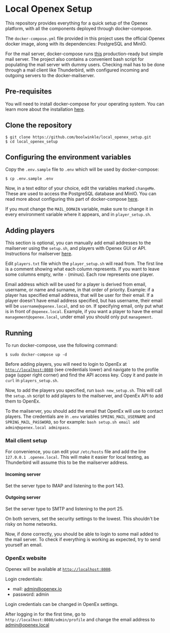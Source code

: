 # Local Openex Setup
This repository provides everything for a quick setup of the Openex platform,
with all the components deployed through docker-compose.

The ```docker-compose.yml``` file provided in this project uses the official Openex 
docker image, along with its dependencies: PostgreSQL and MinIO.

For the mail server, docker-compose runs 
[this](https://github.com/docker-mailserver/docker-mailserver)
production-ready but simple mail server. The project also contains a convenient
bash script for populating the mail server with dummy users. Checking mail has to
be done through a mail client like Thunderbird, with configured incoming and outgoing servers to the docker-mailserver.

## Pre-requisites
You will need to install docker-compose for your operating system.
You can learn more about the installation 
[here](https://docs.docker.com/compose/install).

## Clone the repository
```
$ git clone https://github.com/boolwinkle/local_openex_setup.git
$ cd local_openex_setup
```

## Configuring the environment variables
Copy the ```.env.sample``` file to ```.env``` which will be used by docker-compose:
```
$ cp .env.sample .env
```

Now, in a text editor of your choice, edit the variables marked ```changeMe```.
These are used to access the PostgreSQL database and MinIO. 
You can read more about configuring this part of docker-compose
[here](https://github.com/OpenEx-Platform/docker).


If you must change the 
```MAIL_DOMAIN``` 
variable, make sure to change it in every environment variable where it appears, 
and in ```player_setup.sh```.

## Adding players
This section is optional, you can manually add email addresses to the mailserver using the ```setup.sh```, and players with Openex GUI or API. 
Instructions for mailserver [here](https://github.com/docker-mailserver/docker-mailserver#get-up-and-running).

Edit ```players.txt``` file which the ```player_setup.sh``` will read from. The first line is a comment showing what each column represents. If you want to leave some columns empty, write ```-``` (minus). Each row represents one player. 

Email address which will be used for a player is derived from email, username, or name and surname, in that order of priority. Example: if a player has specified email address, that will be user for their email. If a player doesn't have email address specified, but has username, their email will be ```username@openex.local```, and so on. If specifying email, only put what is in front of ```@openex.local```. Example, if you want a player to have the email ```management@openex.local```, under email you should only put ```management```. 


## Running
To run docker-compose, use the following command:
```
$ sudo docker-compose up -d
```

Before adding players, you will need to login to OpenEx at [```http://localhost:8080```](http://localhost:8080/) (see credentials lower) and navigate to the profile page (upper right corner) and find the API access key. Copy it and paste in ```curl``` in ```players_setup.sh```.

Now, to add the players you specified, run ```bash new_setup.sh```. This will call the ```setup.sh``` script to add players to the mailserver, and OpenEx API to add them to OpenEx.

To the mailserver, you should add the email that OpenEx will use to contact players. The credentials are in ```.env``` variables ```SPRING_MAIL_USERNAME``` and 
```SPRING_MAIL_PASSWORD```, so for example: ```bash setup.sh email add admin@openex.local adminpass```.

### Mail client setup

For convenience, you can edit your ```/etc/hosts``` file and add the line ```127.0.0.1 .openex.local```. This will make it easier for local testing, as Thunderbird will assume this to be the mailserver address.

#### Incoming server
Set the server type to IMAP and listening to the port 143.

#### Outgoing server
Set the server type to SMTP and listening to the port 25.


On both servers, set the security settings to the lowest. This shouldn't be risky on home networks.

Now, if done correctly, you should be able to login to some mail added
to the mail server. To check if everything is working as expected, try to send yourself an email.

###  OpenEx website

Openex will be available at [```http://localhost:8080```](http://localhost:8080/).

Login credentials:
- mail: admin@openex.io
- password: admin

Login credentials can be changed in OpenEx settings.

After logging in for the first time, go to ```http://localhost:8080/admin/profile``` and change the email address to admin@openex.local
